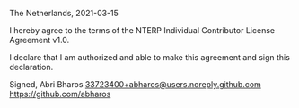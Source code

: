 The Netherlands, 2021-03-15

I hereby agree to the terms of the NTERP Individual Contributor License
Agreement v1.0.

I declare that I am authorized and able to make this agreement and sign this
declaration.

Signed,
Abri Bharos 33723400+abharos@users.noreply.github.com https://github.com/abharos
